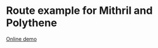 # Route example for Mithril and Polythene

[Online demo](https://arthurclemens.github.io/polythene-mithril-routes)
